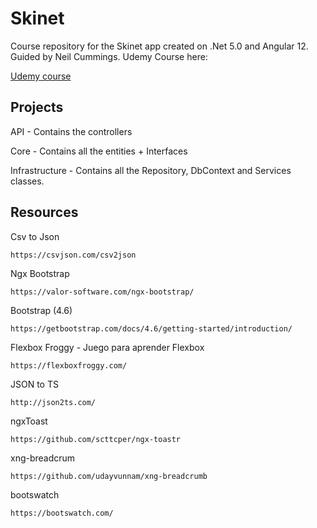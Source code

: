 # Skinet
Course repository for the Skinet app created on .Net 5.0 and Angular 12.
Guided by Neil Cummings. Udemy Course here:

[Udemy course](https://www.udemy.com/course/learn-to-build-an-e-commerce-app-with-net-core-and-angular/?couponCode=FD17A0D1131925BE0179)

## Projects

API - Contains the controllers

Core - Contains all the entities + Interfaces

Infrastructure - Contains all the Repository, DbContext and Services classes.

## Resources

Csv to Json
```
https://csvjson.com/csv2json
```

Ngx Bootstrap
```
https://valor-software.com/ngx-bootstrap/
```

Bootstrap (4.6)
```
https://getbootstrap.com/docs/4.6/getting-started/introduction/
```

Flexbox Froggy - Juego para aprender Flexbox
```
https://flexboxfroggy.com/
```

JSON to TS
```
http://json2ts.com/
```

ngxToast
```
https://github.com/scttcper/ngx-toastr
```

xng-breadcrum
```
https://github.com/udayvunnam/xng-breadcrumb
```

bootswatch
```
https://bootswatch.com/
```